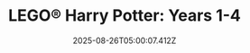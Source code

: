 ---
title: "LEGO® Harry Potter: Years 1-4"
id: 21130
date: 2025-08-26T05:00:07.412Z
link: games/steam/recent/lego-harry-potter-years-14
image: http://media.steampowered.com/steamcommunity/public/images/apps/21130/49af7348b4b6c51181c6210cb91b858d497610a2.jpg
playtime_2weeks: 96
playtime_forever: 96
playtime_windows_forever: 0
playtime_mac_forever: 0
playtime_linux_forever: 96
playtime_deck_forever: 96
---